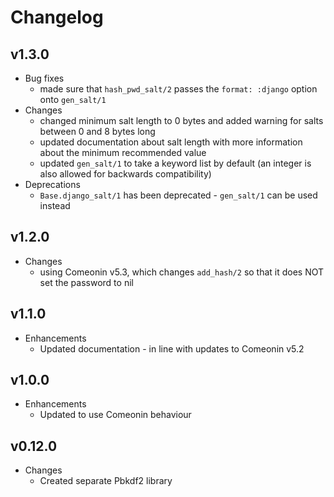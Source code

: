 # Changelog

## v1.3.0

* Bug fixes
  * made sure that `hash_pwd_salt/2` passes the `format: :django` option onto `gen_salt/1`
* Changes
  * changed minimum salt length to 0 bytes and added warning for salts between 0 and 8 bytes long
  * updated documentation about salt length with more information about the minimum recommended value
  * updated `gen_salt/1` to take a keyword list by default (an integer is also allowed for backwards compatibility)
* Deprecations
  * `Base.django_salt/1` has been deprecated - `gen_salt/1` can be used instead

## v1.2.0

* Changes
  * using Comeonin v5.3, which changes `add_hash/2` so that it does NOT set the password to nil

## v1.1.0

* Enhancements
  * Updated documentation - in line with updates to Comeonin v5.2

## v1.0.0

* Enhancements
  * Updated to use Comeonin behaviour

## v0.12.0

* Changes
  * Created separate Pbkdf2 library
